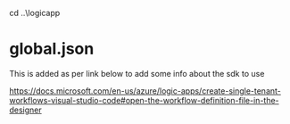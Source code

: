 
cd ..\logicapp

# global.json
This is added as per link below to add some info about the sdk to use

https://docs.microsoft.com/en-us/azure/logic-apps/create-single-tenant-workflows-visual-studio-code#open-the-workflow-definition-file-in-the-designer